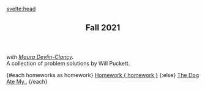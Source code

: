 <script context="module">
	export const prerender = true;
</script>

<script>
	let homeworks = [2,3,4,5,6,7,8];
</script>

<svelte:head>

<title>Mootrpootr</title>
</svelte:head>

<header>

## Fall 2021

</header>

_with [Maura Devlin-Clancy](https://sites.google.com/mail.ccsf.edu/maura-cnit/)._  
A collection of problem solutions by Will Puckett.

<nav>
	{#each homeworks as homework}
		<a sveltekit:prefetch href="/hw/{ homework }">Homework { homework }</a>
	{:else}
		<a  href="/#">The Dog Ate My..</a>
	{/each}
</nav>

<style lang="sass">
header 
	position: relative
	box-sizing: border-box
	margin: 0 auto
	max-width: 960px
	padding: 0 20px
	width: 100%
	@media (min-width: 400px) 
		width: 85%
		padding: 0
	@media (min-width: 850px) 
		width: 80%

nav 
	align-content: stretch
	border: none
	display: flex
	flex-wrap: wrap
	gap: 20px
	justify-content: space-between
	text-align: center
	width: 100%
	& > a 
		background-color: transparent
		border-radius: 4px
		border: 1px solid #bbb
		box-sizing: border-box
		cursor: pointer
		display: block
		flex-basis: 250px
		flex-grow: 1
		font-size: 11px
		font-weight: 600
		height: 38px
		letter-spacing: .1rem
		line-height: 38px
		line-height: auto
		padding: 0 30px
		text-align: center
		text-decoration: none
		text-transform: uppercase
		white-space: nowrap
	& a:hover 
		border-color: $secondary
	@media (max-width: 500px) 
		flex-direction: column
		& > a 
			flex-basis: 14px
			gap: 0px
</style>
